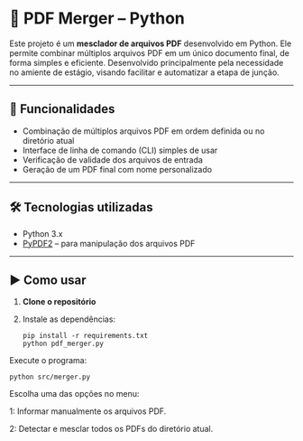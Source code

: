 # 🧩 PDF Merger – Python

Este projeto é um **mesclador de arquivos PDF** desenvolvido em Python. Ele permite combinar múltiplos arquivos PDF em um único documento final, de forma simples e eficiente.
Desenvolvido principalmente pela necessidade no amiente de estágio, visando facilitar e automatizar a etapa de junção.

---

## 📌 Funcionalidades

- Combinação de múltiplos arquivos PDF em ordem definida ou no diretório atual
- Interface de linha de comando (CLI) simples de usar
- Verificação de validade dos arquivos de entrada
- Geração de um PDF final com nome personalizado

---

## 🛠️ Tecnologias utilizadas

- Python 3.x
- [PyPDF2](https://pypi.org/project/PyPDF2/) – para manipulação dos arquivos PDF

---

## ▶️ Como usar

1. **Clone o repositório**

2. Instale as dependências:
    ```
   pip install -r requirements.txt
   python pdf_merger.py
    ```
   
Execute o programa:

    python src/merger.py    
    
    
Escolha uma das opções no menu:

   1: Informar manualmente os arquivos PDF.

   2: Detectar e mesclar todos os PDFs do diretório atual.






